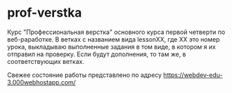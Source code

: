 # prof-verstka
Курc "Профессиональная верстка" основного курса первой четверти по веб-раработке.
В ветках с названием вида lessonXX, где ХХ это номер урока, выкладываю выполненные задания в том виде, в котором я их отправил на проверку. Если будут дополнения, то там же, в соответствующих ветках.

Свежее состояние работы представлено по адресу https://webdev-edu-3.000webhostapp.com/
